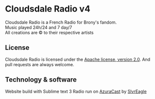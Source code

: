 # Cloudsdale Radio v4
Cloudsdale Radio is a French Radio for Brony's fandom.  
Music played 24h/24 and 7 day/7  
All creations are © to their respective artists

## License
Cloudsdale Radio is licensed under the [Apache license, version 2.0](http://gitlab.nitrogroup.fr/Cloudsdale-Radio/v4/blob/51dabe5d0f0ad1e2b18954053ec377b95f29de08/LICENSE). And pull requests are always welcome.

## Technology & software

Website build with Sublime text 3
Radio run on [AzuraCast](https://raw.githubusercontent.com/AzuraCast/AzuraCast/) by [SlvrEagle](https://github.com/SlvrEagle23)
